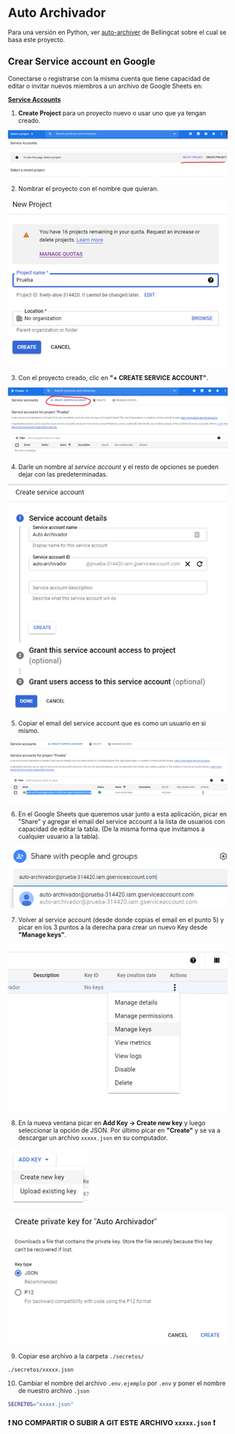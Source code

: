 # Auto Archivador

Para una versión en Python, ver [auto-archiver](https://github.com/bellingcat/auto-archiver) de Bellingcat sobre el cual se basa este proyecto.

## Crear Service account en Google

Conectarse o registrarse con la misma cuenta que tiene capacidad de editar o invitar nuevos miembros a un archivo de Google Sheets en:

**[Service Accounts](https://console.cloud.google.com/iam-admin/serviceaccounts)**

1. **Create Project** para un proyecto nuevo o usar uno que ya tengan creado.

![Paso 1](./docs/Paso_01.png)

2. Nombrar el proyecto con el nombre que quieran.

![Paso 2](./docs/Paso_02.png)

3. Con el proyecto creado, clic en **"+ CREATE SERVICE ACCOUNT"**.

![Paso 3](./docs/Paso_03.png)

4. Darle un nombre al _service account_ y el resto de opciones se pueden dejar con las predeterminadas.

![Paso 4](./docs/Paso_04.png)

5. Copiar el email del service account que es como un usuario en si mismo.

![Paso 5](./docs/Paso_05.png)

6. En el Google Sheets que queremos usar junto a esta aplicación, picar en "Share" y agregar el email del service account a la lista de usuarios con capacidad de editar la tabla. (De la misma forma que invitamos a cualquier usuario a la tabla).

![Paso 6](./docs/Paso_06.png)

7. Volver al service account (desde donde copias el email en el punto 5) y picar en los 3 puntos a la derecha para crear un nuevo Key desde **"Manage keys"**.

![Paso 7](./docs/Paso_07.png)

8. En la nueva ventana picar en **Add Key -> Create new key** y luego seleccionar la opción de JSON. Por último picar en **"Create"** y se va a descargar un archivo `xxxxx.json` en su computador.

![Paso 8](./docs/Paso_08.png)

![Paso 9](./docs/Paso_09.png)

9. Copiar ese archivo a la carpeta `./secretos/`

```sh
./secretos/xxxxx.json
```

10. Cambiar el nombre del archivo `.env.ejemplo` por `.env` y poner el nombre de nuestro archivo `.json`

```sh
SECRETOS="xxxxx.json"
```

### :exclamation: **NO COMPARTIR O SUBIR A GIT ESTE ARCHIVO `xxxxx.json`** :exclamation:
